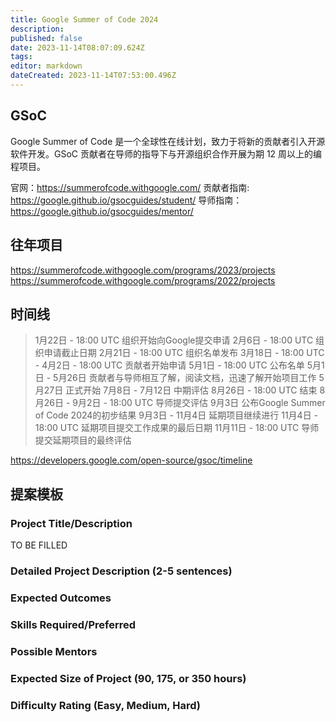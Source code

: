```yaml
---
title: Google Summer of Code 2024
description: 
published: false
date: 2023-11-14T08:07:09.624Z
tags: 
editor: markdown
dateCreated: 2023-11-14T07:53:00.496Z
---
```


## GSoC

Google Summer of Code 是一个全球性在线计划，致力于将新的贡献者引入开源软件开发。GSoC 贡献者在导师的指导下与开源组织合作开展为期 12 周以上的编程项目。

官网：<https://summerofcode.withgoogle.com/>
贡献者指南: <https://google.github.io/gsocguides/student/>
导师指南：<https://google.github.io/gsocguides/mentor/>

## 往年项目

<https://summerofcode.withgoogle.com/programs/2023/projects>
<https://summerofcode.withgoogle.com/programs/2022/projects>


## 时间线

> 1月22日 - 18:00 UTC 组织开始向Google提交申请
> 2月6日 - 18:00 UTC 组织申请截止日期
> 2月21日 - 18:00 UTC 组织名单发布
> 3月18日 - 18:00 UTC - 4月2日 - 18:00 UTC 贡献者开始申请
> 5月1日 - 18:00 UTC 公布名单
> 5月1日 - 5月26日 贡献者与导师相互了解，阅读文档，迅速了解开始项目工作
> 5月27日 正式开始
> 7月8日 - 7月12日 中期评估
> 8月26日 - 18:00 UTC 结束
> 8月26日 - 9月2日 - 18:00 UTC 导师提交评估
> 9月3日 公布Google Summer of Code 2024的初步结果
> 9月3日 - 11月4日 延期项目继续进行
> 11月4日 - 18:00 UTC 延期项目提交工作成果的最后日期
> 11月11日 - 18:00 UTC 导师提交延期项目的最终评估

<https://developers.google.com/open-source/gsoc/timeline>

## 提案模板

### Project Title/Description

TO BE FILLED
  
### Detailed Project Description (2-5 sentences)

### Expected Outcomes

### Skills Required/Preferred

### Possible Mentors

### Expected Size of Project (90, 175, or 350 hours)

### Difficulty Rating (Easy, Medium, Hard)